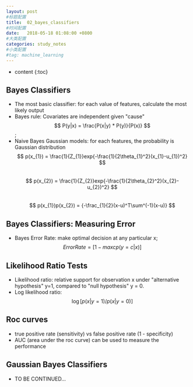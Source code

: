 ```yaml
---
layout: post
#标题配置
title:  02_bayes_classifiers
#时间配置
date:   2018-05-18 01:08:00 +0800
#大类配置
categories: study_notes
#小类配置
#tag: machine_learning
---
```


* content
{:toc}


## Bayes Classifiers
* The most basic classifier: for each value of features, calculate the most likely
output
* Bayes rule: Covariates are independent given "cause"  
$$ P(y|x) = \frac{P(x|y) * P(y)}{P(x)} $$;
* Naive Bayes Gaussian models: for each features, the probability is Gaussian distribution  
$$ p(x_{1}) = \frac{1}{Z_{1}}exp{-\frac{1}{2\theta_{1}^2}(x_{1}-u_{1})^2} $$  
$$ p(x_{2}) = \frac{1}{Z_{2}}exp{-\frac{1}{2\theta_{2}^2}(x_{2}-u_{2})^2} $$  
$$ p(x_{1})p(x_{2}) = {-\frac_{1}{2}(x-u)^T\sum^(-1)(x-u)} $$


## Bayes Classifiers: Measuring Error
* Bayes Error Rate: make optimal decision at any particular x;
$$ ErrorRate = [1-maxc p(y=c|x)] $$

## Likelihood Ratio Tests
* Likelihood ratio: relative support for observation x under "alternative hypothesis" y=1,
compared to "null hypothesis" y = 0.
* Log likelihood ratio:
$$ \log[p(x|y=1) / p(x|y=0)] $$

## Roc curves
* true positive rate (sensitivity) vs false positive rate (1 - specificity)
* AUC (area under the roc curve) can be used to measure the performance

## Gaussian Bayes Classifiers  
* TO BE CONTINUED...
